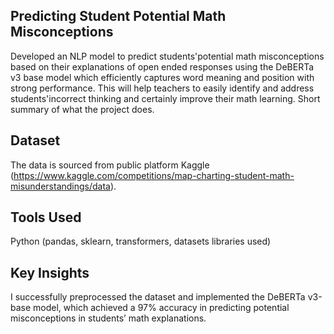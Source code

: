 ## Predicting Student Potential Math Misconceptions
Developed an NLP model to predict students'potential math misconceptions based on their explanations of open ended responses using the DeBERTa v3 base model which efficiently captures word meaning and position with strong performance. This will help teachers to easily identify and address students'incorrect thinking and certainly improve their math learning.
Short summary of what the project does.

## Dataset
The data is sourced from public platform Kaggle (https://www.kaggle.com/competitions/map-charting-student-math-misunderstandings/data).

## Tools Used
Python (pandas, sklearn, transformers, datasets libraries used)

## Key Insights
I successfully preprocessed the dataset and implemented the DeBERTa v3-base model, which achieved a 97% accuracy in predicting potential misconceptions in students’ math explanations.


